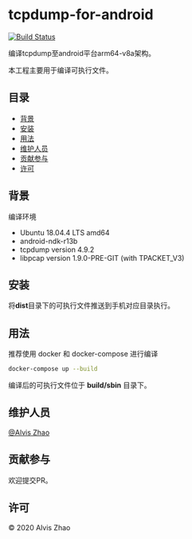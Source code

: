 # tcpdump-for-android

[![Build Status](https://img.shields.io/travis/com/alvisisme/android-tcpdump?style=flat-square)](https://travis-ci.com/alvisisme/android-tcpdump)

编译tcpdump至android平台arm64-v8a架构。

本工程主要用于编译可执行文件。

## 目录

- [背景](#背景)
- [安装](#安装)
- [用法](#用法)
- [维护人员](#维护人员)
- [贡献参与](#贡献参与)
- [许可](#许可)

## 背景

编译环境

* Ubuntu 18.04.4 LTS amd64
* android-ndk-r13b
* tcpdump version 4.9.2
* libpcap version 1.9.0-PRE-GIT (with TPACKET_V3)

## 安装

将**dist**目录下的可执行文件推送到手机对应目录执行。

## 用法

推荐使用 docker 和 docker-compose 进行编译

```bash
docker-compose up --build
```

编译后的可执行文件位于 **build/sbin** 目录下。

## 维护人员

[@Alvis Zhao](https://github.com/alvisisme)

## 贡献参与

欢迎提交PR。

## 许可

© 2020 Alvis Zhao
